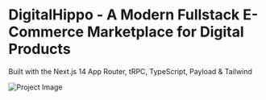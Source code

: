 # DigitalHippo - A Modern Fullstack E-Commerce Marketplace for Digital Products

Built with the Next.js 14 App Router, tRPC, TypeScript, Payload & Tailwind

![Project Image](https://github.com/joschan21/digitalhippo/blob/master/public/thumbnail.jpg)